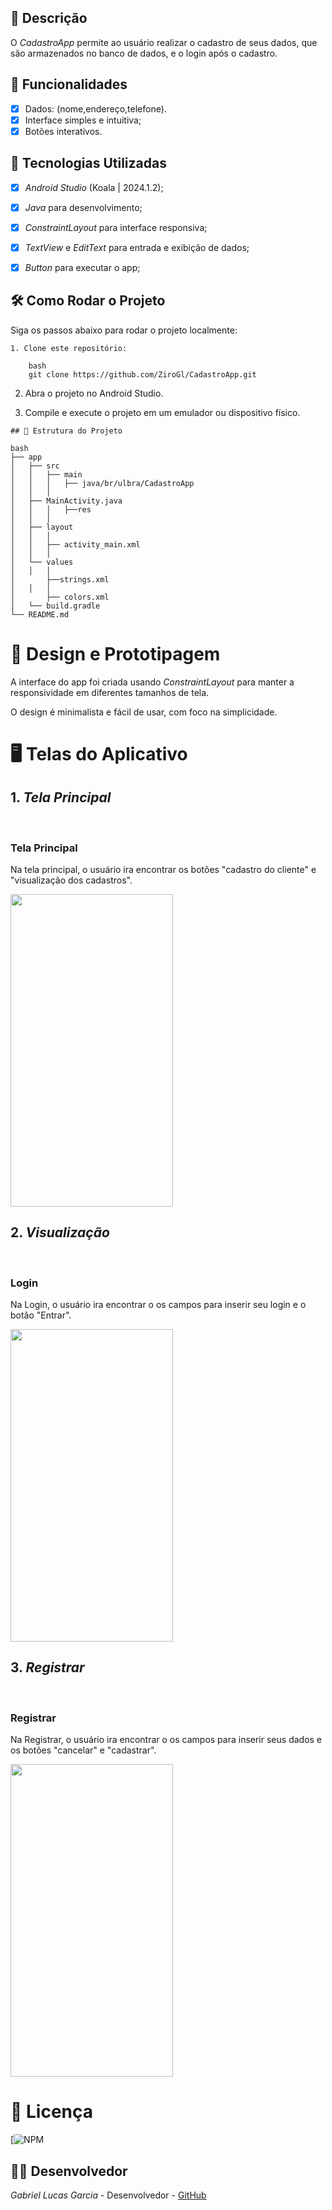 ## 📱 Descrição

O *CadastroApp* permite ao usuário realizar o cadastro de seus dados, que são armazenados no banco de dados, e o login após o cadastro. 

## 🔧 Funcionalidades

- [x] Dados: (nome,endereço,telefone).
- [x] Interface simples e intuitiva;
- [x] Botões interativos.

## 🚀 Tecnologias Utilizadas

- [x] *Android Studio* (Koala | 2024.1.2);
- [x] *Java* para desenvolvimento;
- [x] *ConstraintLayout* para interface responsiva;
- [x] *TextView* e *EditText* para entrada e exibição de dados;
- [x] *Button*   para executar o app;


## 🛠️ Como Rodar o Projeto

Siga os passos abaixo para rodar o projeto localmente:
```
1. Clone este repositório:

    bash
    git clone https://github.com/ZiroGl/CadastroApp.git
```
    

2. Abra o projeto no Android Studio.

3. Compile e execute o projeto em um emulador ou dispositivo físico.

```
## 📂 Estrutura do Projeto

bash
├── app
│   ├── src
│   │   ├── main
│   │   │   ├── java/br/ulbra/CadastroApp
│   │   │  
│   ├── MainActivity.java        
│   │   │   ├──res
│   │   │  
│   ├── layout
│   │   │  
│   │   ├── activity_main.xml      
│   │   │  
│   └── values
│   │   │  
│       ├──strings.xml                       
│   │   │  
│       ├── colors.xml             
│   └── build.gradle               
└── README.md                      
```


 
# 🎨 Design e Prototipagem
 
A interface do app foi criada usando *ConstraintLayout* para manter a responsividade em diferentes tamanhos de tela.
 
O design é minimalista e fácil de usar, com foco na simplicidade.
 
# 🖥️ Telas do Aplicativo
 
## 1. *Tela Principal*
 <br> <h3> Tela Principal</h3>
Na tela principal, o usuário ira encontrar os botões "cadastro do cliente" e "visualização dos cadastros".


<img src="https://github.com/user-attachments/assets/ab1cb580-b731-44f4-b397-16c52966d922" width="260" height="500"/>

## 2. *Visualização*
 <br> <h3> Login</h3>
Na Login, o usuário ira encontrar o os campos para inserir seu login e o botão "Entrar".


<img src="https://github.com/user-attachments/assets/9e4b44b7-b322-4b10-b89c-acbe934d03bd" width="260" height="500"/>

## 3. *Registrar*
 <br> <h3> Registrar</h3>
Na Registrar, o usuário ira encontrar o os campos para inserir seus dados e os botões "cancelar" e "cadastrar".


<img src="https://github.com/user-attachments/assets/55dc2583-221f-4ce2-ae1b-57571035746d" width="260" height="500"/>

# 📄 Licença

[![NPM](https://github.com/ZiroGl/CadastroApp/blob/main/LICENSE)  

## 👨‍💻 Desenvolvedor 

*Gabriel Lucas Garcia* - Desenvolvedor - [GitHub](https://github.com/ZiroGl) 



